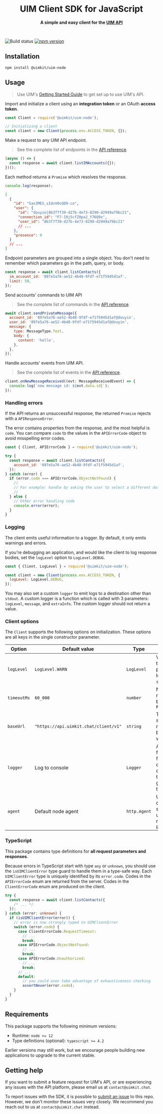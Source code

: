 <div align="center">
	<h1>UIM Client SDK for JavaScript</h1>
	<p>
		<b>A simple and easy client for the <a href="https://docs.uimkit.chat">UIM API</a></b>
	</p>
	<br>
</div>

![Build status](https://github.com/uimkit/uim-sdk-node/actions/workflows/ci.yml/badge.svg)
[![npm version](https://badge.fury.io/js/%40uimkit%2Fclient.svg)](https://www.npmjs.com/package/@uimkit/uim-node)

## Installation

```
npm install @uimkit/uim-node
```

## Usage

> Use UIM's [Getting Started Guide](https://docs.uimkit.chat/getting-started) to get set up to use UIM's API.

Import and initialize a client using an **integration token** or an OAuth **access token**.

```js
const Client = require('@uimkit/uim-node');

// Initializing a client
const client = new Client(process.env.ACCESS_TOKEN, {});
```

Make a request to any UIM API endpoint.

> See the complete list of endpoints in the [API reference](https://docs.uimkit.chat/reference).

```js
(async () => {
  const response = await client.listIMAccounts({});
})();
```

Each method returns a `Promise` which resolves the response.

```js
console.log(response);
```

```json
[
  {
    "id": "Sax3MES_sIdvV0sQO9-co",
    "user": {
      "id": "douyin|8b3f7f39-d27b-4e73-8290-d2949a79bc21",
      "connection_id": "F7-I0jScfZ0pa2_Y76Q9x",
      "user_id": "8b3f7f39-d27b-4e73-8290-d2949a79bc21"
      // ...
    },
    "presence": 0
  }
  // ...
]
```

Endpoint parameters are grouped into a single object. You don't need to remember which parameters go in the path, query, or body.

```js
const response = await client.listContacts({
  im_account_id: '897e5a76-ae52-4b48-9fdf-e71f5945d1af',
  limit: 50,
});
```

Send accounts' commands to UIM API

> See the complete list of commands in the [API reference](https://docs.uimkit.chat/reference).

```js
await client.sendPrivateMessage({
  account_id: '897e5a76-ae52-4b48-9fdf-e71f5945d1af@douyin',
  user_id: '897e5a76-ae52-4b48-9fdf-e71f5945d1af@douyin',
  message: {
    type: MessageType.Text,
    body: {
      content: 'hello',
    },
  },
});
```

Handle accounts' events from UIM API.

> See the complete list of events in the [API reference](https://docs.uimkit.chat/reference).

```js
client.onNewMessageReceived((evt: MessageReceivedEvent) => {
  console.log(`new message id: ${evt.data.id}`);
});
```

### Handling errors

If the API returns an unsuccessful response, the returned `Promise` rejects with a `APIResponseError`.

The error contains properties from the response, and the most helpful is `code`. You can compare `code` to the values in the `APIErrorCode` object to avoid misspelling error codes.

```js
const { Client, APIErrorCode } = require('@uimkit/uim-node');

try {
  const response = await client.listContacts({
    account_id: '897e5a76-ae52-4b48-9fdf-e71f5945d1af',
  });
} catch (error) {
  if (error.code === APIErrorCode.ObjectNotFound) {
    //
    // For example: handle by asking the user to select a different database
    //
  } else {
    // Other error handling code
    console.error(error);
  }
}
```

### Logging

The client emits useful information to a logger. By default, it only emits warnings and errors.

If you're debugging an application, and would like the client to log response bodies, set the `logLevel` option to `LogLevel.DEBUG`.

```js
const { Client, LogLevel } = require('@uimkit/uim-node');

const client = new Client(process.env.ACCESS_TOKEN, {
  logLevel: LogLevel.DEBUG,
});
```

You may also set a custom `logger` to emit logs to a destination other than `stdout`. A custom logger is a function which is called with 3 parameters: `logLevel`, `message`, and `extraInfo`. The custom logger should not return a value.

### Client options

The `Client` supports the following options on initialization. These options are all keys in the single constructor parameter.

| Option      | Default value                         | Type         | Description                                                                                                                                                  |
| ----------- | ------------------------------------- | ------------ | ------------------------------------------------------------------------------------------------------------------------------------------------------------ |
| `logLevel`  | `LogLevel.WARN`                       | `LogLevel`   | Verbosity of logs the instance will produce. By default, logs are written to `stdout`.                                                                       |
| `timeoutMs` | `60_000`                              | `number`     | Number of milliseconds to wait before emitting a `RequestTimeoutError`                                                                                       |
| `baseUrl`   | `"https://api.uimkit.chat/client/v1"` | `string`     | The root URL for sending API requests. This can be changed to test with a mock server.                                                                       |
| `logger`    | Log to console                        | `Logger`     | A custom logging function. This function is only called when the client emits a log that is equal or greater severity than `logLevel`.                       |
| `agent`     | Default node agent                    | `http.Agent` | Used to control creation of TCP sockets. A common use is to proxy requests with [`https-proxy-agent`](https://github.com/TooTallNate/node-https-proxy-agent) |

### TypeScript

This package contains type definitions for **all request parameters and responses**.

Because errors in TypeScript start with type `any` or `unknown`, you should use
the `isUIMClientError` type guard to handle them in a type-safe way. Each
`UIMClientError` type is uniquely identified by its `error.code`. Codes in
the `APIErrorCode` enum are returned from the server. Codes in the
`ClientErrorCode` enum are produced on the client.

```ts
try {
  const response = await client.listContacts({
    /* ... */
  });
} catch (error: unknown) {
  if (isUIMClientError(error)) {
    // error is now strongly typed to UIMClientError
    switch (error.code) {
      case ClientErrorCode.RequestTimeout:
        // ...
        break;
      case APIErrorCode.ObjectNotFound:
        // ...
        break;
      case APIErrorCode.Unauthorized:
        // ...
        break;
      // ...
      default:
        // you could even take advantage of exhaustiveness checking
        assertNever(error.code);
    }
  }
}
```

## Requirements

This package supports the following minimum versions:

- Runtime: `node >= 12`
- Type definitions (optional): `typescript >= 4.2`

Earlier versions may still work, but we encourage people building new applications to upgrade to the current stable.

## Getting help

If you want to submit a feature request for UIM's API, or are experiencing any issues with the API platform, please email us at `contact@uimkit.chat`.

To report issues with the SDK, it is possible to [submit an issue](https://github.com/uimkit/uim-sdk-node/issues) to this repo. However, we don't monitor these issues very closely. We recommend you reach out to us at `contact@uimkit.chat` instead.

